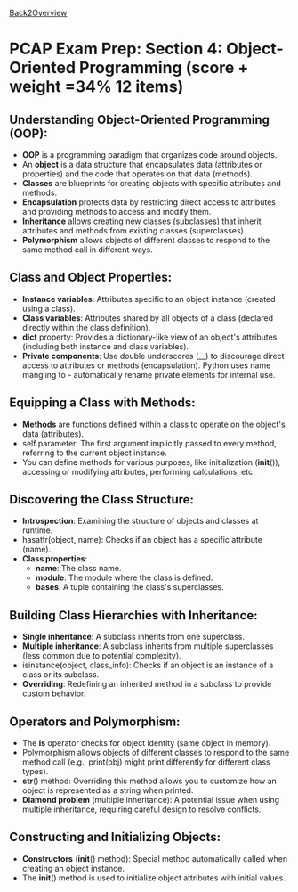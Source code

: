 [Back2Overview](https://github.com/jdmc/learning/blob/master/exam.md)  
# PCAP Exam Prep: Section 4: Object-Oriented Programming (score + weight =34%  12 items)

## Understanding Object-Oriented Programming (OOP):

- **OOP** is a programming paradigm that organizes code around objects.
- An **object** is a data structure that encapsulates data (attributes or properties) and the code that operates on that data (methods).
- **Classes** are blueprints for creating objects with specific attributes and methods.
- **Encapsulation** protects data by restricting direct access to attributes and providing methods to access and modify them.
- **Inheritance** allows creating new classes (subclasses) that inherit attributes and methods from existing classes (superclasses).
- **Polymorphism** allows objects of different classes to respond to the same method call in different ways.

## Class and Object Properties:

- **Instance variables**: Attributes specific to an object instance (created using a class).
- **Class variables**: Attributes shared by all objects of a class (declared directly within the class definition).
- __dict__ property: Provides a dictionary-like view of an object's attributes (including both instance and class variables).
- **Private components**: Use double underscores (__) to discourage direct access to attributes or methods (encapsulation). Python uses name mangling to - automatically rename private elements for internal use.

## Equipping a Class with Methods:

- **Methods** are functions defined within a class to operate on the object's data (attributes).
- self parameter: The first argument implicitly passed to every method, referring to the current object instance.
- You can define methods for various purposes, like initialization (__init__()), accessing or modifying attributes, performing calculations, etc.

## Discovering the Class Structure:

- **Introspection**: Examining the structure of objects and classes at runtime.
- hasattr(object, name): Checks if an object has a specific attribute (name).
- **Class properties**:
    - __name__: The class name.
    - __module__: The module where the class is defined.
    - __bases__: A tuple containing the class's superclasses.

## Building Class Hierarchies with Inheritance:

- **Single inheritance**: A subclass inherits from one superclass.
- **Multiple inheritance**: A subclass inherits from multiple superclasses (less common due to potential complexity).
- isinstance(object, class_info): Checks if an object is an instance of a class or its subclass.
- **Overriding**: Redefining an inherited method in a subclass to provide custom behavior.

## Operators and Polymorphism:

- The **is** operator checks for object identity (same object in memory).
- Polymorphism allows objects of different classes to respond to the same method call (e.g., print(obj) might print differently for different class types).
- __str__() method: Overriding this method allows you to customize how an object is represented as a string when printed.
- **Diamond problem** (multiple inheritance): A potential issue when using multiple inheritance, requiring careful design to resolve conflicts.

## Constructing and Initializing Objects:

- **Constructors** (__init__() method): Special method automatically called when creating an object instance.
- The __init__() method is used to initialize object attributes with initial values.